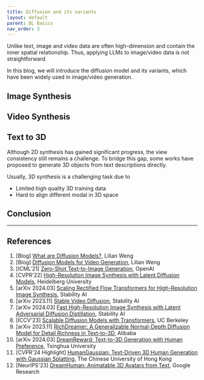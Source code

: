 ```yaml
---
title: Diffusion and its variants
layout: default
parent: DL Basics
nav_order: 3
---
```


Unlike text, image and video data are often high-dimension and contain the inner spatial relationship. Thus, applying LLMs to image/video data is not straightforward.

In this blog, we will introduce the diffusion model and its variants, which have been widely used in image/video generation.

## Image Synthesis


## Video Synthesis


## Text to 3D
Although 2D synthesis has gained significant progress, the view consistency still remains a challenge. To bridge this gap, some works have proposed to generate 3D objects from text descriptions directly.

Usually, 3D synthesis is a challenging task due to

- Limited high quality 3D training data
- Hard to align different modal in 3D space



## Conclusion

---

## References
1. [Blog] [What are Diffusion Models?](https://lilianweng.github.io/posts/2021-07-11-diffusion-models/), Lilian Weng
2. [Blog] [Diffusion Models for Video Generation](https://lilianweng.github.io/posts/2024-04-12-diffusion-video/), Lilian Weng
3. [ICML'21] [Zero-Shot Text-to-Image Generation](https://proceedings.mlr.press/v139/ramesh21a.html?ref=journey-matters), OpenAI
4. [CVPR'22] [High-Resolution Image Synthesis with Latent Diffusion Models](https://arxiv.org/abs/2112.10752), Heidelberg University
5. [arXiv 2024.03] [Scaling Rectified Flow Transformers for High-Resolution Image Synthesis](https://arxiv.org/pdf/2403.03206), Stability AI
6. [arXiv 2023.11] [Stable Video Diffusion](https://static1.squarespace.com/static/6213c340453c3f502425776e/t/655ce779b9d47d342a93c890/1700587395994/stable_video_diffusion.pdf), Stability AI
7. [arXiv 2024.03] [Fast High-Resolution Image Synthesis with Latent Adversarial Diffusion Distillation](https://arxiv.org/abs/2403.12015), Stability AI
8. [ICCV'23] [Scalable Diffusion Models with Transformers](https://arxiv.org/abs/2212.09748), UC Berkeley
9. [arXiv 2023.11] [RichDreamer: A Generalizable Normal-Depth Diffusion Model for Detail Richness in Text-to-3D](https://github.com/modelscope/richdreamer), Alibaba
10. [arXiv 2024.03] [DreamReward: Text-to-3D Generation with Human Preference](https://arxiv.org/abs/2403.14613), Tsinghua University
11. [CVPR'24 Highlight] [HumanGaussian: Text-Driven 3D Human Generation with Gaussian Splatting](https://github.com/alvinliu0/HumanGaussian?tab=readme-ov-file), The Chinese University of Hong Kong
12. [NeurIPS'23] [DreamHuman: Animatable 3D Avatars from Text](https://openreview.net/pdf?id=rheCTpRrxI), Google Research